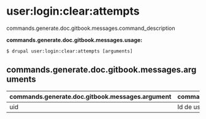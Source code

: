 # user:login:clear:attempts
commands.generate.doc.gitbook.messages.command_description

**commands.generate.doc.gitbook.messages.usage:**
```
$ drupal user:login:clear:attempts [arguments] 
```

## commands.generate.doc.gitbook.messages.arguments
commands.generate.doc.gitbook.messages.argument | commands.generate.doc.gitbook.messages.details
---------|-------------
uid | Id de usuario.

